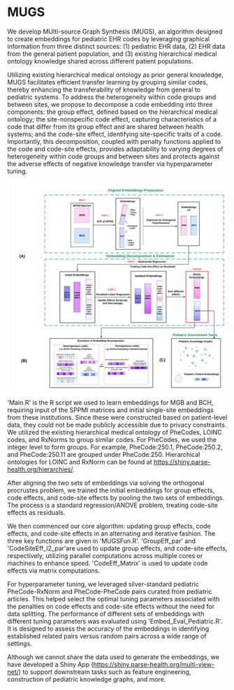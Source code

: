 # MUGS
We develop MUlti-source Graph Synthesis (MUGS), an algorithm designed to create embeddings for pediatric EHR codes by leveraging graphical information from three distinct sources: (1) pediatric EHR data, (2) EHR data from the general patient population, and (3) existing hierarchical medical ontology knowledge shared across different patient populations. 

Utilizing existing hierarchical medical ontology as prior general knowledge, MUGS facilitates efficient transfer learning by grouping similar codes, thereby enhancing the transferability of knowledge from general to pediatric systems. To address the heterogeneity within code groups and between sites, we propose to decompose a code embedding into three components: the group effect, defined based on the hierarchical medical ontology; the site-nonspecific code effect, capturing characteristics of a code that differ from its group effect and are shared between health systems; and the code-site effect, identifying site-specific traits of a code. Importantly, this decomposition, coupled with penalty functions applied to the code and code-site effects, provides adaptability to varying degrees of heterogeneity within code groups and between sites and protects against the adverse effects of negative knowledge transfer via hyperparameter tuning.

![Flowchart](images/MUGSFlowchart.png)

'Main.R' is the R script we used to learn embeddings for MGB and BCH, requiring input of the SPPMI matrices and initial single-site embeddings from these institutions. Since these were constructed based on patient-level data, they could not be made publicly accessible due to privacy constraints. We utilized the existing hierarchical medical ontology of PheCodes, LOINC codes, and RxNorms to group similar codes. For PheCodes, we used the integer level to form groups. For example, PheCode:250.1, PheCode:250.2, and PheCode:250.11 are grouped under PheCode:250. Hierarchical ontologies for LOINC and RxNorm can be found at https://shiny.parse-health.org/hierarchies/. 

After aligning the two sets of embeddings via solving the orthogonal procrustes problem, we trained the initial embeddings for group effects, code effects, and code-site effects by pooling the two sets of embeddings. The process is a standard regression/ANOVE problem, treating code-site effects as residuals. 

We then commenced our core algorithm: updating group effects, code effects, and code-site effects in an alternating and iterative fashion. The three key functions are given in 'MUGSFun.R'. 'GroupEff_par' and 'CodeSiteEff_l2_par'are used to update group effects, and code-site effects, respectively, utilizing parallel computations across multiple cores or machines to enhance speed. 'CodeEff_Matrix' is used to update code effects via matrix computations. 

For hyperparameter tuning, we leveraged silver-standard pediatric PheCode-RxNorm and PheCode-PheCode pairs curated from pediatric articles. This helped select the optimal tuning parameters associated with the penalties on code effects and code-site effects without the need for data splitting. The performance of different sets of embeddings with different tuning parameters was evaluated using 'Embed_Eval_Pediatric.R'. It is designed to assess the accuracy of the embeddings in identifying established related pairs versus random pairs across a wide range of settings.

Although we cannot share the data used to generate the embeddings, we have developed a Shiny App (https://shiny.parse-health.org/multi-view-net/) to support downstream tasks such as feature engineering, construction of pediatric knowledge graphs, and more.



